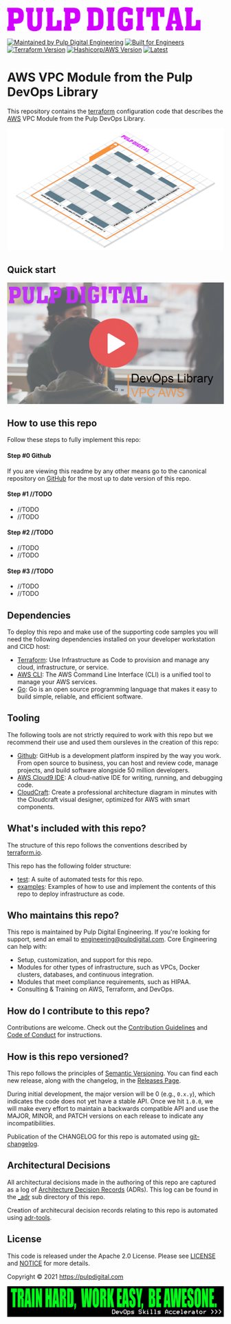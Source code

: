 <a href="https://pulpdigital.com/" target="_blank">
<img src="_assets/logo.png" width="450" />
</a>

[![Maintained by Pulp Digital Engineering](https://img.shields.io/badge/maintained%20by-pulp%20digital%20engineering-D200FF?style=flat-square)](https://pulpdigital.com/) 
[![Built for Engineers](https://img.shields.io/badge/project-devops%20library-f7923b?style=flat-square)](https://www.pulpdigital.com/library)
[![Terraform Version](https://img.shields.io/badge/terraform-=>%200.14.7-green?style=flat-square)](https://github.com/hashicorp/terraform) 
[![Hashicorp/AWS Version](https://img.shields.io/badge/hashicorp/aws-=>%203.0-green?style=flat-square)](https://github.com/hashicorp/terraform-provider-aws) 
[![Latest](https://img.shields.io/badge/latest-0.0.0-green?style=flat-square)](../../releases) 

# AWS VPC Module from the Pulp DevOps Library
This repository contains the [terraform](https://www.terraform.io/) configuration code that describes the [AWS](https://aws.amazon.com/) VPC Module from the Pulp DevOps Library.

![aws vpc](_docs/architecture.png)


## Quick start

[![Quick Start Video](/_assets/video-graphics.png)](https://media.pulpdigital.com/)

## How to use this repo

Follow these steps to fully implement this repo:

#### Step #0 Github
If you are viewing this readme by any other means go to the canonical repository on [GitHub](https://github.com/pulp-digital-private/pulp-devops-library-iac-vpc-aws) for the most up to date version of this repo.

#### Step #1 //TODO
- //TODO
- //TODO

#### Step #2 //TODO
- //TODO
- //TODO

#### Step #3 //TODO
- //TODO
- //TODO


## Dependencies

To deploy this repo and make use of the supporting code samples you will need the following dependencies installed on your developer workstation and CICD host:
- [Terraform](https://www.terraform.io/): Use Infrastructure as Code to provision and manage any cloud, infrastructure, or service.
- [AWS CLI](https://aws.amazon.com/cli/): The AWS Command Line Interface (CLI) is a unified tool to manage your AWS services.
- [Go](https://golang.org/): Go is an open source programming language that makes it easy to build simple, reliable, and efficient software.

## Tooling

The following tools are not strictly required to work with this repo but we recommend their use and used them oursleves in the creation of this repo:
- [Github](https://github.com): GitHub is a development platform inspired by the way you work. From open source to business, you can host and review code, manage projects, and build software alongside 50 million developers.
- [AWS Cloud9 IDE](https://aws.amazon.com/cloud9/): A cloud-native IDE for writing, running, and debugging code. 
- [CloudCraft](https://cloudcraft.co/): Create a professional architecture diagram in minutes with the Cloudcraft visual designer, optimized for AWS with smart components.

## What's included with this repo?

The structure of this repo follows the conventions described by [terraform.io](https://www.terraform.io/docs/language/modules/develop/structure.html).

This repo has the following folder structure:

- [test](/test): A suite of automated tests for this repo.
- [examples](/examples): Examples of how to use and implement the contents of this repo to deploy infrastructure as code.

## Who maintains this repo?

This repo is maintained by Pulp Digital Engineering. If you're looking for support, send an email to [engineering@pulpdigital.com](mailto:engineering@pulpdigital.com?subject=DevOps%20Library%20VPC%20AWS).
Core Engineering can help with:

- Setup, customization, and support for this repo.
- Modules for other types of infrastructure, such as VPCs, Docker clusters, databases, and continuous integration.
- Modules that meet compliance requirements, such as HIPAA.
- Consulting & Training on AWS, Terraform, and DevOps.

## How do I contribute to this repo?

Contributions are welcome. Check out the
[Contribution Guidelines](/CONTRIBUTING.md) and 
[Code of Conduct](/CONDUCT.md) for instructions.

## How is this repo versioned?

This repo follows the principles of [Semantic Versioning](http://semver.org/). You can find each new release,
along with the changelog, in the [Releases Page](../../releases).

During initial development, the major version will be 0 (e.g., `0.x.y`), which indicates the code does not yet have a
stable API. Once we hit `1.0.0`, we will make every effort to maintain a backwards compatible API and use the MAJOR,
MINOR, and PATCH versions on each release to indicate any incompatibilities.

Publication of the CHANGELOG for this repo is automated using [git-changelog](https://github.com/git-chglog/git-chglog).

## Architectural Decisions

All architectural decisions made in the authoring of this repo are captured as a log of [Architecture Decision Records](http://thinkrelevance.com/blog/2011/11/15/documenting-architecture-decisions) (ADRs). This log can be found in the [_adr](/_adr) sub directory of this repo.

Creation of architecural decision records relating to this repo is automated using [adr-tools](https://github.com/npryce/adr-tools).

## License

This code is released under the Apache 2.0 License. Please see
[LICENSE](/LICENSE) and
[NOTICE](/NOTICE) for more details.

Copyright &copy; 2021 https://pulpdigital.com

<a href="https://pulpdigital.com/" target="_blank">
<img src="_assets/train-hard.png"/>
</a>


